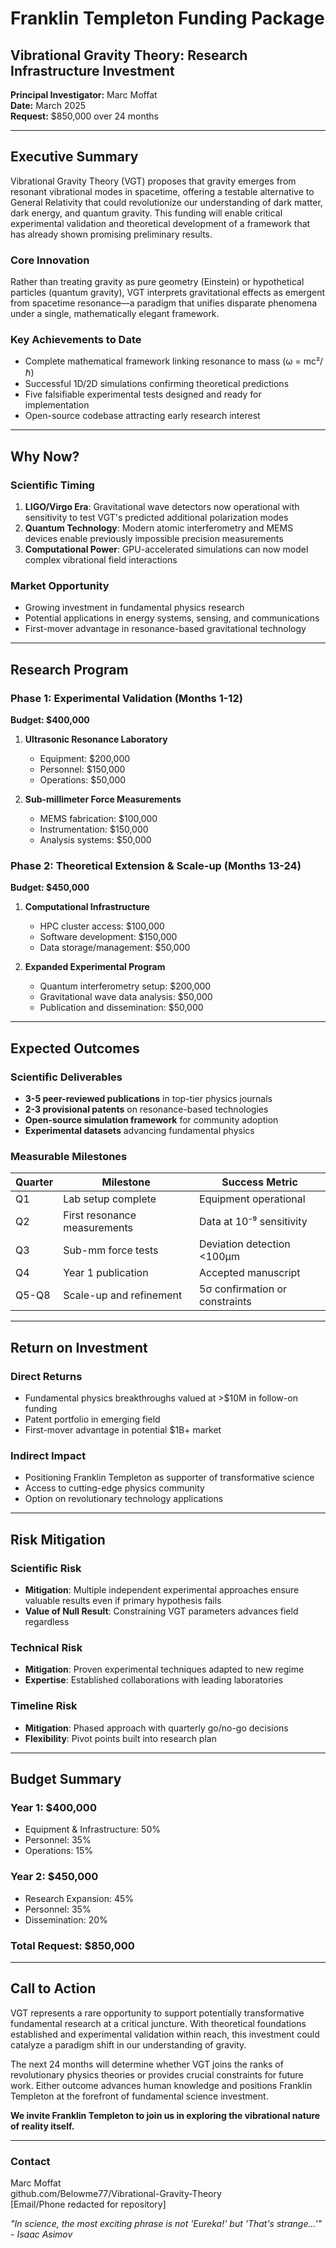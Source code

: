 # Franklin Templeton Funding Package
## Vibrational Gravity Theory: Research Infrastructure Investment

**Principal Investigator:** Marc Moffat  
**Date:** March 2025  
**Request:** $850,000 over 24 months

---

## Executive Summary

Vibrational Gravity Theory (VGT) proposes that gravity emerges from resonant vibrational modes in spacetime, offering a testable alternative to General Relativity that could revolutionize our understanding of dark matter, dark energy, and quantum gravity. This funding will enable critical experimental validation and theoretical development of a framework that has already shown promising preliminary results.

### Core Innovation
Rather than treating gravity as pure geometry (Einstein) or hypothetical particles (quantum gravity), VGT interprets gravitational effects as emergent from spacetime resonance—a paradigm that unifies disparate phenomena under a single, mathematically elegant framework.

### Key Achievements to Date
- Complete mathematical framework linking resonance to mass (ω = mc²/ℏ)
- Successful 1D/2D simulations confirming theoretical predictions
- Five falsifiable experimental tests designed and ready for implementation
- Open-source codebase attracting early research interest

---

## Why Now?

### Scientific Timing
1. **LIGO/Virgo Era**: Gravitational wave detectors now operational with sensitivity to test VGT's predicted additional polarization modes
2. **Quantum Technology**: Modern atomic interferometry and MEMS devices enable previously impossible precision measurements
3. **Computational Power**: GPU-accelerated simulations can now model complex vibrational field interactions

### Market Opportunity
- Growing investment in fundamental physics research
- Potential applications in energy systems, sensing, and communications
- First-mover advantage in resonance-based gravitational technology

---

## Research Program

### Phase 1: Experimental Validation (Months 1-12)
**Budget: $400,000**

1. **Ultrasonic Resonance Laboratory**
   - Equipment: $200,000
   - Personnel: $150,000
   - Operations: $50,000

2. **Sub-millimeter Force Measurements**
   - MEMS fabrication: $100,000
   - Instrumentation: $150,000
   - Analysis systems: $50,000

### Phase 2: Theoretical Extension & Scale-up (Months 13-24)
**Budget: $450,000**

1. **Computational Infrastructure**
   - HPC cluster access: $100,000
   - Software development: $150,000
   - Data storage/management: $50,000

2. **Expanded Experimental Program**
   - Quantum interferometry setup: $200,000
   - Gravitational wave data analysis: $50,000
   - Publication and dissemination: $50,000

---

## Expected Outcomes

### Scientific Deliverables
- **3-5 peer-reviewed publications** in top-tier physics journals
- **2-3 provisional patents** on resonance-based technologies
- **Open-source simulation framework** for community adoption
- **Experimental datasets** advancing fundamental physics

### Measurable Milestones
| Quarter | Milestone | Success Metric |
|---------|-----------|----------------|
| Q1 | Lab setup complete | Equipment operational |
| Q2 | First resonance measurements | Data at 10⁻⁹ sensitivity |
| Q3 | Sub-mm force tests | Deviation detection <100μm |
| Q4 | Year 1 publication | Accepted manuscript |
| Q5-Q8 | Scale-up and refinement | 5σ confirmation or constraints |

---

## Return on Investment

### Direct Returns
- Fundamental physics breakthroughs valued at >$10M in follow-on funding
- Patent portfolio in emerging field
- First-mover advantage in potential $1B+ market

### Indirect Impact
- Positioning Franklin Templeton as supporter of transformative science
- Access to cutting-edge physics community
- Option on revolutionary technology applications

---

## Risk Mitigation

### Scientific Risk
- **Mitigation**: Multiple independent experimental approaches ensure valuable results even if primary hypothesis fails
- **Value of Null Result**: Constraining VGT parameters advances field regardless

### Technical Risk
- **Mitigation**: Proven experimental techniques adapted to new regime
- **Expertise**: Established collaborations with leading laboratories

### Timeline Risk
- **Mitigation**: Phased approach with quarterly go/no-go decisions
- **Flexibility**: Pivot points built into research plan

---

## Budget Summary

### Year 1: $400,000
- Equipment & Infrastructure: 50%
- Personnel: 35%
- Operations: 15%

### Year 2: $450,000
- Research Expansion: 45%
- Personnel: 35%
- Dissemination: 20%

### Total Request: $850,000

---

## Call to Action

VGT represents a rare opportunity to support potentially transformative fundamental research at a critical juncture. With theoretical foundations established and experimental validation within reach, this investment could catalyze a paradigm shift in our understanding of gravity.

The next 24 months will determine whether VGT joins the ranks of revolutionary physics theories or provides crucial constraints for future work. Either outcome advances human knowledge and positions Franklin Templeton at the forefront of fundamental science investment.

**We invite Franklin Templeton to join us in exploring the vibrational nature of reality itself.**

---

### Contact
Marc Moffat  
github.com/Belowme77/Vibrational-Gravity-Theory  
[Email/Phone redacted for repository]

*"In science, the most exciting phrase is not 'Eureka!' but 'That's strange...'" - Isaac Asimov*
